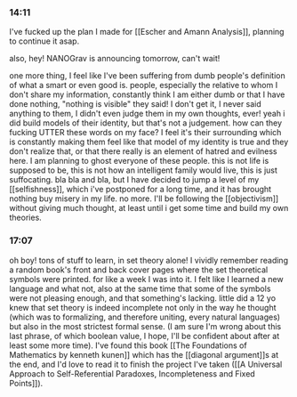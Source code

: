 ### 14:11
I've fucked up the plan I made for [[Escher and Amann Analysis]], planning to continue it asap. 

also, hey! NANOGrav is announcing tomorrow, can't wait! 

one more thing, I feel like I've been suffering from dumb people's definition of what a smart or even good is. people, especially the relative to whom I don't share my information, constantly think I am either dumb or that I have done nothing, "nothing is visible" they said! I don't get it, I never said anything to them, I didn't even judge them in my own thoughts, ever! yeah i did build models of their identity, but that's not a judgement. how can they fucking UTTER these words on my face? I feel it's their surrounding which is constantly making them feel like that model of my identity is true and they don't realize that, or that there really is an element of hatred and evilness here. I am planning to ghost everyone of these people. this is not life is supposed to be, this is not how an intelligent family would live, this is just suffocating. bla bla and bla, but I have decided to jump a level of my [[selfishness]], which i've postponed for a long time, and it has brought nothing buy misery in my life. no more. I'll be following the [[objectivism]] without giving much thought, at least until i get some time and build my own theories.



### 17:07
oh boy! tons of stuff to learn, in set theory alone! I vividly remember reading a random book's front and back cover pages where the set theoretical symbols were printed. for like a week I was into it. I felt like I learned a new language and what not, also at the same time that some of the symbols were not pleasing enough, and that something's lacking. little did a 12 yo knew that set theory is indeed incomplete not only in the way he thought (which was to formalizing, and therefore uniting, every natural languages) but also in the most strictest formal sense. (I am sure I'm wrong about this last phrase, of which boolean value, I hope, I'll be confident about after at least some more time). I've found this book [[The Foundations of Mathematics by kenneth kunen]] which has the [[diagonal argument]]s at the end, and I'd love to read it to finish the project I've taken ([[A Universal Approach to Self-Referential Paradoxes, Incompleteness and Fixed Points]]).


